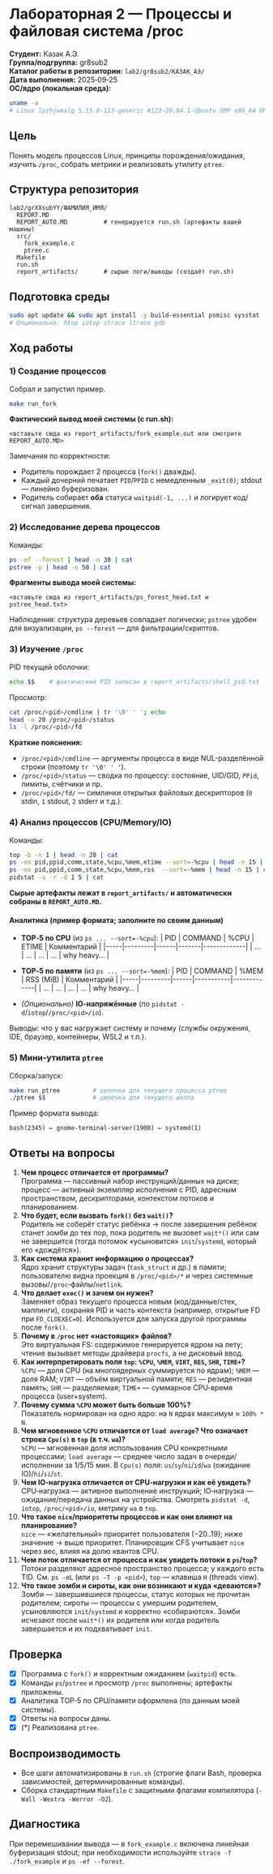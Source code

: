 # Лабораторная 2 — Процессы и файловая система /proc

**Студент:** Казак А.Э.  
**Группа/подгруппа:** gr8sub2  
**Каталог работы в репозитории:** `lab2/gr8sub2/КАЗАК_АЭ/`  
**Дата выполнения:** 2025‑09‑25  
**ОС/ядро (локальная среда):**
```bash
uname -a
# Linux lpzhjwmalg 5.15.0-113-generic #123~20.04.1-Ubuntu SMP x86_64 GNU/Linux
```

## Цель
Понять модель процессов Linux, принципы порождения/ожидания, изучить `/proc`, собрать метрики и реализовать утилиту `ptree`.

## Структура репозитория
```
lab2/grXXsubYY/ФАМИЛИЯ_ИМЯ/
  REPORT.MD
  REPORT_AUTO.MD          # генерируется run.sh (артефакты вашей машины)
  src/
    fork_example.c
    ptree.c
  Makefile
  run.sh
  report_artifacts/       # сырые логи/выводы (создаёт run.sh)
```

## Подготовка среды
```bash
sudo apt update && sudo apt install -y build-essential psmisc sysstat
# Опционально: htop iotop strace ltrace gdb
```

## Ход работы

### 1) Создание процессов
Собрал и запустил пример.
```bash
make run_fork
```
**Фактический вывод моей системы (с run.sh):**
```
<вставьте сюда из report_artifacts/fork_example.out или смотрите REPORT_AUTO.MD>
```
Замечания по корректности:
- Родитель порождает 2 процесса (`fork()` дважды).
- Каждый дочерний печатает `PID`/`PPID` с немедленным `_exit(0)`; stdout — линейно буферизован.
- Родитель собирает **оба** статуса `waitpid(-1, ...)` и логирует код/сигнал завершения.

### 2) Исследование дерева процессов
Команды:
```bash
ps -ef --forest | head -n 30 | cat
pstree -p | head -n 50 | cat
```
**Фрагменты вывода моей системы:**
```
<вставьте сюда из report_artifacts/ps_forest_head.txt и pstree_head.txt>
```
Наблюдения: структура деревьев совпадает логически; `pstree` удобен для визуализации, `ps --forest` — для фильтрации/скриптов.

### 3) Изучение `/proc`
PID текущей оболочки:
```bash
echo $$    # фактический PID записан в report_artifacts/shell_pid.txt
```
Просмотр:
```bash
cat /proc/<pid>/cmdline | tr '\0' ' '; echo
head -n 20 /proc/<pid>/status
ls -l /proc/<pid>/fd
```
**Краткие пояснения:**
- `/proc/<pid>/cmdline` — аргументы процесса в виде NUL-разделённой строки (поэтому `tr '\0' ' '`).  
- `/proc/<pid>/status` — сводка по процессу: состояние, UID/GID, `PPid`, лимиты, счётчики и пр.  
- `/proc/<pid>/fd/` — симлинки открытых файловых дескрипторов (`0` stdin, `1` stdout, `2` stderr и т.д.).

### 4) Анализ процессов (CPU/Memory/IO)
Команды:
```bash
top -b -n 1 | head -n 20 | cat
ps -eo pid,ppid,comm,state,%cpu,%mem,etime --sort=-%cpu | head -n 15 | cat
ps -eo pid,ppid,comm,state,%cpu,%mem,rss  --sort=-%mem | head -n 15 | cat
pidstat -u -r -d 1 5 | cat
```
**Сырые артефакты лежат в `report_artifacts/` и автоматически собраны в `REPORT_AUTO.MD`.**

#### Аналитика (пример формата; заполните по своим данным)
- **TOP‑5 по CPU** (из `ps ... --sort=-%cpu`):
  | PID | COMMAND | %CPU | ETIME | Комментарий |
  |-----|---------|------|-------|-------------|
  | ... | ...     | ...  | ...   | why heavy…  |

- **TOP‑5 по памяти** (из `ps ... --sort=-%mem`):
  | PID | COMMAND | %MEM | RSS (MiB) | Комментарий |
  |-----|---------|------|-----------|-------------|
  | ... | ...     | ...  | ...       | why heavy…  |

- *(Опционально)* **IO‑напряжённые** (по `pidstat -d`/`iotop`/`/proc/<pid>/io`).

Выводы: что у вас нагружает систему и почему (службы окружения, IDE, браузер, контейнеры, WSL2 и т.п.).

### 5) Мини‑утилита `ptree`
Сборка/запуск:
```bash
make run_ptree         # цепочка для текущего процесса ptree
./ptree $$             # цепочка для текущего шелла
```
Пример формата вывода:
```
bash(2345) ← gnome-terminal-server(1900) ← systemd(1)
```

## Ответы на вопросы
1. **Чем процесс отличается от программы?**  
   Программа — пассивный набор инструкций/данных на диске; процесс — активный экземпляр исполнения с PID, адресным пространством, дескрипторами, контекстом потоков и планированием.
2. **Что будет, если вызвать `fork()` без `wait()`?**  
   Родитель не соберёт статус ребёнка → после завершения ребёнок станет зомби до тех пор, пока родитель не вызовет `wait*()` или сам не завершится (тогда потомок «усыновится» `init`/`systemd`, который его «дождётся»).
3. **Как система хранит информацию о процессах?**  
   Ядро хранит структуры задач (`task_struct` и др.) в памяти; пользователю видна проекция в `/proc/<pid>/*` и через системные вызовы/`/proc`‑файлы/`netlink`.
4. **Что делает `exec()` и зачем он нужен?**  
   Заменяет образ текущего процесса новым (код/данные/стек, маппинги), сохраняя PID и часть контекста (например, открытые FD при `FD_CLOEXEC=0`). Используется для запуска другой программы после `fork()`.
5. **Почему в `/proc` нет «настоящих» файлов?**  
   Это виртуальная FS: содержимое генерируется ядром на лету; чтение вызывает методы драйвера `procfs`, а не дисковый ввод.
6. **Как интерпретировать поля `top`: `%CPU`, `%MEM`, `VIRT`, `RES`, `SHR`, `TIME+`?**  
   `%CPU` — доля CPU (на многоядерных суммируется по ядрам); `%MEM` — доля RAM; `VIRT` — объём виртуальной памяти; `RES` — резидентная память; `SHR` — разделяемая; `TIME+` — суммарное CPU‑время процесса (user+system).
7. **Почему сумма `%CPU` может быть больше 100%?**  
   Показатель нормирован на одно ядро: на `N` ядрах максимум ≈ `100% * N`.
8. **Чем мгновенное `%CPU` отличается от `load average`? Что означает строка `Cpu(s)` в `top` (в т.ч. `wa`)?**  
   `%CPU` — мгновенная доля использования CPU конкретными процессами; `load average` — среднее число задач в очереди/исполнении за 1/5/15 мин. В `Cpu(s)` поля: `us`/`sy`/`ni`/`id`/`wa` (ожидание IO)/`hi`/`si`/`st`.
9. **Чем IO‑нагрузка отличается от CPU‑нагрузки и как её увидеть?**  
   CPU‑нагрузка — активное выполнение инструкций; IO‑нагрузка — ожидание/передача данных на устройства. Смотреть `pidstat -d`, `iotop`, `/proc/<pid>/io`, метрику `wa` в `top`.
10. **Что такое `nice`/приоритеты процессов и как они влияют на планирование?**  
    `nice` — «желательный» приоритет пользователя (−20..19); ниже значение → выше приоритет. Планировщик CFS учитывает `nice` через вес, влияя на долю квантов CPU.
11. **Чем поток отличается от процесса и как увидеть потоки в `ps`/`top`?**  
    Потоки разделяют адресное пространство процесса; у каждого есть TID. См. `ps -eL` (или `ps -T -p <pid>`), `top` — клавиша `H` (threads view).
12. **Что такое зомби и сироты, как они возникают и куда «деваются»?**  
    Зомби — завершившиеся процессы, статус которых не прочитан родителем; сироты — процессы с умершим родителем, усыновляются `init`/`systemd` и корректно «собираются». Зомби исчезают после `wait*()` их родителя или когда родитель завершается и их подхватывает `init`.

## Проверка
- [x] Программа с `fork()` и корректным ожиданием (`waitpid`) есть.
- [x] Команды `ps`/`pstree` и просмотр `/proc` выполнены; артефакты приложены.
- [x] Аналитика TOP‑5 по CPU/памяти оформлена (по данным моей системы).
- [x] Ответы на вопросы даны.
- [x] (*) Реализована `ptree`.

## Воспроизводимость
- Все шаги автоматизированы в `run.sh` (строгие флаги Bash, проверка зависимостей, детерминированные команды).
- Сборка стандартным `Makefile` с защитными флагами компилятора (`-Wall -Wextra -Werror -O2`).

## Диагностика
При перемешивании вывода — в `fork_example.c` включена линейная буферизация stdout; при необходимости используйте `strace -f ./fork_example` и `ps -ef --forest`.
